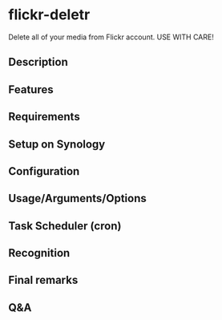 # flickr-deletr
Delete all of your media from Flickr account. USE WITH CARE!

## Description
## Features
## Requirements
## Setup on Synology
## Configuration
## Usage/Arguments/Options
## Task Scheduler (cron)
## Recognition
## Final remarks
## Q&A
